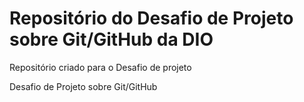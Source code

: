 # Repositório do Desafio de Projeto sobre Git/GitHub da DIO

Repositório criado para o Desafio de projeto


Desafio de Projeto sobre Git/GitHub
